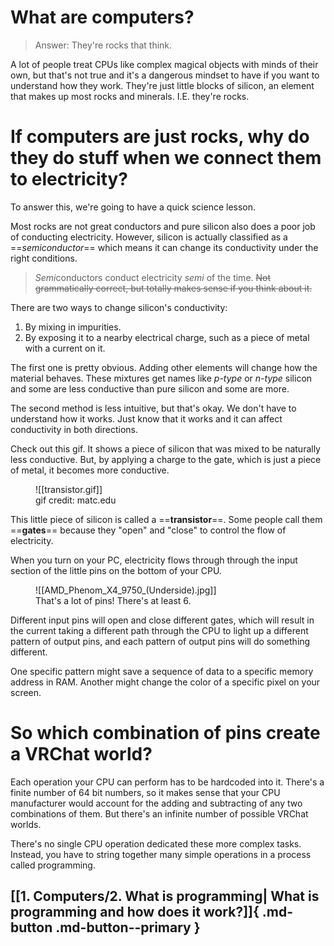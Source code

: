 # What are computers?

> Answer: They're rocks that think.

A lot of people treat CPUs like complex magical objects with minds of their own, but that's not true and it's a dangerous mindset to have if you want to understand how they work. They're just little blocks of silicon, an element that makes up most rocks and minerals. I.E. they're rocks.

# If computers are just rocks, why do they do stuff when we connect them to electricity?
To answer this, we're going to have a quick science lesson.

Most rocks are not great conductors and pure silicon also does a poor job of conducting electricity. However, silicon is actually classified as a ==*semiconductor*== which means it can change its conductivity under the right conditions.

> *Semi*conductors conduct electricity *semi* of the time.
> ~~Not grammatically correct, but totally makes sense if you think about it.~~

There are two ways to change silicon's conductivity:
1. By mixing in impurities.
2. By exposing it to a nearby electrical charge, such as a piece of metal with a current on it.

The first one is pretty obvious. Adding other elements will change how the material behaves. These mixtures get names like *p-type* or *n-type* silicon and some are less conductive than pure silicon and some are more.

The second method is less intuitive, but that's okay. We don't have to understand how it works. Just know that it works and it can affect conductivity in both directions.

Check out this gif. It shows a piece of silicon that was mixed to be naturally less conductive. But, by applying a charge to the gate, which is just a piece of metal, it becomes more conductive. 

<figure markdown>
![[transistor.gif]]
<figcaption>gif credit: matc.edu</figcaption>
</figure>

This little piece of silicon is called a ==**transistor**==. Some people call them ==**gates**== because they "open" and "close" to control the flow of electricity.

When you turn on your PC, electricity flows through through the input section of the little pins on the bottom of your CPU.
<figure markdown>
![[AMD_Phenom_X4_9750_(Underside).jpg]]
<figcaption>That's a lot of pins! There's at least 6.</figcaption>
</figure>
Different input pins will open and close different gates, which will result in the current taking a different path through the CPU to light up a different pattern of output pins, and each pattern of output pins will do something different.

One specific pattern might save a sequence of data to a specific memory address in RAM. Another might change the color of a specific pixel on your screen.

# So which combination of pins create a VRChat world?
Each operation your CPU can perform has to be hardcoded into it. There's a finite number of 64 bit numbers, so it makes sense that your CPU manufacturer would account for the adding and subtracting of any two combinations of them. But there's an infinite number of possible VRChat worlds.

There's no single CPU operation dedicated these more complex tasks. Instead, you have to string together many simple operations in a process called programming.

## [[1. Computers/2. What is programming| What is programming and how does it work?]]{ .md-button .md-button--primary }